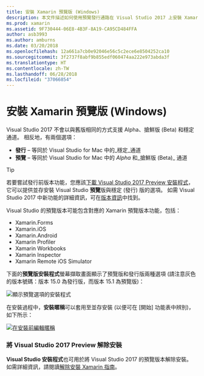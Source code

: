 ```yaml
---
title: 安裝 Xamarin 預覽版 (Windows)
description: 本文件描述如何使用預覽發行通路在 Visual Studio 2017 上安裝 Xamarin 的預覽版本。
ms.prod: xamarin
ms.assetid: 9F730444-06E8-4B3F-8A19-CA95CD484FFA
author: asb3993
ms.author: amburns
ms.date: 03/20/2018
ms.openlocfilehash: 12a661a7cb0e92046e56c5c2ece6e8504252ca10
ms.sourcegitcommit: 3f2737f8abf9b855edf060474aa222e973abda3f
ms.translationtype: HT
ms.contentlocale: zh-TW
ms.lasthandoff: 06/28/2018
ms.locfileid: "37066854"
---
```

# <a name="installing-xamarin-preview-on-windows"></a>安裝 Xamarin 預覽版 (Windows)

Visual Studio 2017 不會以與舊版相同的方式支援 Alpha、搶鮮版 (Beta) 和穩定通道。 相反地，有兩個選項：

- **發行** – 等同於 Visual Studio for Mac 中的_穩定_通道
- **預覽** – 等同於 Visual Studio for Mac 中的 _Alpha_ 和_搶鮮版 (Beta)_ 通道

> [!TIP] 
> 若要嘗試發行前版本功能，您應該[下載 Visual Studio 2017 Preview 安裝程式](https://visualstudio.microsoft.com/vs/preview/)，它可以提供並存安裝 Visual Studio **預覽**版與穩定 (發行) 版的選項。 如需 Visual Studio 2017 中新功能的詳細資訊，可在[版本資訊](/visualstudio/releasenotes/vs2017-preview-relnotes)中找到。

Visual Studio 的預覽版本可能包含對應的 Xamarin 預覽版本功能，包括：

- Xamarin.Forms
- Xamarin.iOS
- Xamarin.Android
- Xamarin Profiler
- Xamarin Workbooks
- Xamarin Inspector
- Xamarin Remote iOS Simulator

下面的**預覽版安裝程式**螢幕擷取畫面顯示了預覽版和發行版兩種選項 (請注意灰色的版本號碼：版本 15.0 為發行版，而版本 15.1 為預覽版)：

![顯示預覽選項的安裝程式](windows-images/vs2017-installer.jpg)

在安裝過程中，**安裝暱稱**可以套用至並存安裝 (以便可在 [開始] 功能表中辨別)，如下所示：

[![在安裝前編輯暱稱](windows-images/vs2017-nickname-sml.png "在安裝前編輯暱稱")](windows-images/vs2017-nickname.png#lightbox)

### <a name="uninstalling-visual-studio-2017-preview"></a>將 Visual Studio 2017 Preview 解除安裝

**Visual Studio 安裝程式**也可用於將 Visual Studio 2017 的預覽版本解除安裝。 如需詳細資訊，請閱讀[解除安裝 Xamarin 指南](uninstalling-xamarin.md#uninstallvs2017)。
